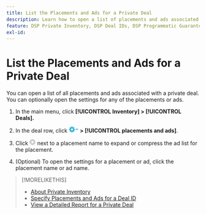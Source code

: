 ```yaml
---
title: List the Placements and Ads for a Private Deal
description: Learn how to open a list of placements and ads associated with a private deal.
feature: DSP Private Inventory, DSP Deal IDs, DSP Programmatic Guaranteed Deals
exl-id: 
---
```

# List the Placements and Ads for a Private Deal

You can open a list of all placements and ads associated with a private deal. You can optionally open the settings for any of the placements or ads.

1. In the main menu, click **[!UICONTROL Inventory] > [!UICONTROL Deals].**

1. In the deal row, click  ![Options menu](/help/dsp/assets/options-menu.png) **> [!UICONTROL placements and ads]**.

1. Click ![Expand/Compress](/help/dsp/assets/play.png) next to a placement name to expand or compress the ad list for the placement.

1. (Optional) To open the settings for a placement or ad, click the placement name or ad name.

>[!MORELIKETHIS]
>
>* [About Private Inventory](private-inventory-about.md)
>* [Specify Placements and Ads for a Deal ID](deal-id-attach-placements.md)
>* [View a Detailed Report for a Private Deal](private-deal-view-report.md)
